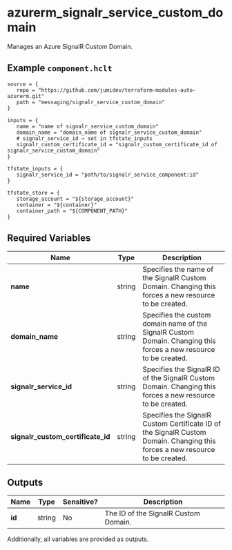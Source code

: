 # azurerm_signalr_service_custom_domain

Manages an Azure SignalR Custom Domain.

## Example `component.hclt`

```hcl
source = {
   repo = "https://github.com/jumidev/terraform-modules-auto-azurerm.git" 
   path = "messaging/signalr_service_custom_domain" 
}

inputs = {
   name = "name of signalr_service_custom_domain" 
   domain_name = "domain_name of signalr_service_custom_domain" 
   # signalr_service_id → set in tfstate_inputs
   signalr_custom_certificate_id = "signalr_custom_certificate_id of signalr_service_custom_domain" 
}

tfstate_inputs = {
   signalr_service_id = "path/to/signalr_service_component:id" 
}

tfstate_store = {
   storage_account = "${storage_account}" 
   container = "${container}" 
   container_path = "${COMPONENT_PATH}" 
}

```

## Required Variables

| Name | Type |  Description |
| ---- | --------- |  ----------- |
| **name** | string |  Specifies the name of the SignalR Custom Domain. Changing this forces a new resource to be created. | 
| **domain_name** | string |  Specifies the custom domain name of the SignalR Custom Domain. Changing this forces a new resource to be created. | 
| **signalr_service_id** | string |  Specifies the SignalR ID of the SignalR Custom Domain. Changing this forces a new resource to be created. | 
| **signalr_custom_certificate_id** | string |  Specifies the SignalR Custom Certificate ID of the SignalR Custom Domain. Changing this forces a new resource to be created. | 



## Outputs

| Name | Type | Sensitive? | Description |
| ---- | ---- | --------- | --------- |
| **id** | string | No  | The ID of the SignalR Custom Domain. | 

Additionally, all variables are provided as outputs.
